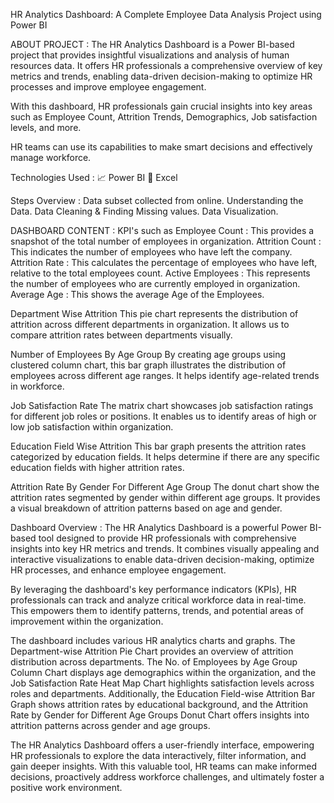 HR Analytics Dashboard: A Complete Employee Data Analysis Project using Power BI

ABOUT PROJECT :
The HR Analytics Dashboard is a Power BI-based project that provides insightful visualizations and analysis of human resources data. It offers HR professionals a comprehensive overview of key metrics and trends, enabling data-driven decision-making to optimize HR processes and improve employee engagement.

With this dashboard, HR professionals gain crucial insights into key areas such as Employee Count, Attrition Trends, Demographics, Job satisfaction levels, and more.

HR teams can use its capabilities to make smart decisions and effectively manage workforce.


Technologies Used :
📈 Power BI
🔢 Excel

Steps Overview :
Data subset collected from online.
Understanding the Data.
Data Cleaning & Finding Missing values.
Data Visualization.

DASHBOARD CONTENT :
KPI's such as
Employee Count : This provides a snapshot of the total number of employees in organization.
Attrition Count : This indicates the number of employees who have left the company.
Attrition Rate : This calculates the percentage of employees who have left, relative to the total employees count.
Active Employees : This represents the number of employees who are currently employed in organization.
Average Age : This shows the average Age of the Employees.

Department Wise Attrition
This pie chart represents the distribution of attrition across different departments in organization. It allows us to compare attrition rates between departments visually.

Number of Employees By Age Group
By creating age groups using clustered column chart, this bar graph illustrates the distribution of employees across different age ranges. It helps identify age-related trends in workforce.

Job Satisfaction Rate
The matrix chart showcases job satisfaction ratings for different job roles or positions. It enables us to identify areas of high or low job satisfaction within organization.

Education Field Wise Attrition
This bar graph presents the attrition rates categorized by education fields. It helps determine if there are any specific education fields with higher attrition rates.

Attrition Rate By Gender For Different Age Group
The donut chart show the attrition rates segmented by gender within different age groups. It provides a visual breakdown of attrition patterns based on age and gender.

Dashboard Overview :
The HR Analytics Dashboard is a powerful Power BI-based tool designed to provide HR professionals with comprehensive insights into key HR metrics and trends. It combines visually appealing and interactive visualizations to enable data-driven decision-making, optimize HR processes, and enhance employee engagement.

By leveraging the dashboard's key performance indicators (KPIs), HR professionals can track and analyze critical workforce data in real-time. This empowers them to identify patterns, trends, and potential areas of improvement within the organization.

The dashboard includes various HR analytics charts and graphs. The Department-wise Attrition Pie Chart provides an overview of attrition distribution across departments. The No. of Employees by Age Group Column Chart displays age demographics within the organization, and the Job Satisfaction Rate Heat Map Chart highlights satisfaction levels across roles and departments. Additionally, the Education Field-wise Attrition Bar Graph shows attrition rates by educational background, and the Attrition Rate by Gender for Different Age Groups Donut Chart offers insights into attrition patterns across gender and age groups.

The HR Analytics Dashboard offers a user-friendly interface, empowering HR professionals to explore the data interactively, filter information, and gain deeper insights. With this valuable tool, HR teams can make informed decisions, proactively address workforce challenges, and ultimately foster a positive work environment.
